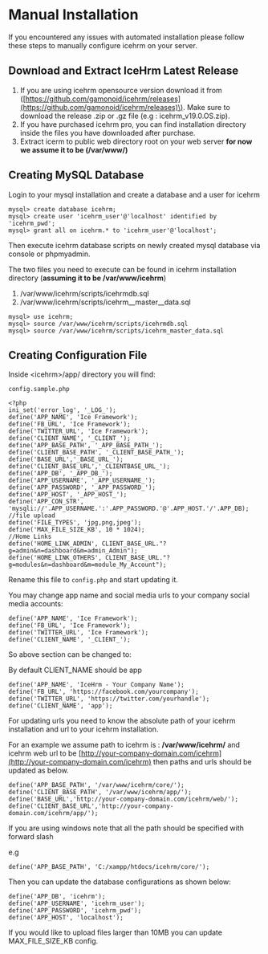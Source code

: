 # Manual Installation

If you encountered any issues with automated installation please follow these steps to manually configure icehrm on your server.

## Download and Extract IceHrm Latest Release

1. If you are using icehrm opensource version download it from \([https://github.com/gamonoid/icehrm/releases](https://github.com/gamonoid/icehrm/releases)\). Make sure to download the release .zip or .gz file \(e.g : icehrm\_v19.0.OS.zip\).
2. If you have purchased icehrm pro, you can find installation directory inside the files you have downloaded after purchase.
3. Extract icerm to public web directory root on your web server **for now we assume it to be \(/var/www/\)**

## Creating MySQL Database

Login to your mysql installation and create a database and a user for icehrm

```text
mysql> create database icehrm;
mysql> create user 'icehrm_user'@'localhost' identified by 'icehrm_pwd';
mysql> grant all on icehrm.* to 'icehrm_user'@'localhost';
```

Then execute icehrm database scripts on newly created mysql database via console or phpmyadmin.

The two files you need to execute can be found in icehrm installation directory \(**assuming it to be /var/www/icehrm**\)

1. /var/www/icehrm/scripts/icehrmdb.sql
2. /var/www/icehrm/scripts/icehrm\_\_master\_\_data.sql

```text
mysql> use icehrm;
mysql> source /var/www/icehrm/scripts/icehrmdb.sql
mysql> source /var/www/icehrm/scripts/icehrm_master_data.sql
```

## Creating Configuration File

Inside &lt;icehrm&gt;/app/ directory you will find:

`config.sample.php`

```text
<?php 
ini_set('error_log', '_LOG_');
define('APP_NAME', 'Ice Framework');
define('FB_URL', 'Ice Framework');
define('TWITTER_URL', 'Ice Framework');
define('CLIENT_NAME', '_CLIENT_');
define('APP_BASE_PATH', '_APP_BASE_PATH_');
define('CLIENT_BASE_PATH', '_CLIENT_BASE_PATH_');
define('BASE_URL','_BASE_URL_');
define('CLIENT_BASE_URL','_CLIENTBASE_URL_');
define('APP_DB', '_APP_DB_');
define('APP_USERNAME', '_APP_USERNAME_');
define('APP_PASSWORD', '_APP_PASSWORD_');
define('APP_HOST', '_APP_HOST_');
define('APP_CON_STR', 'mysqli://'.APP_USERNAME.':'.APP_PASSWORD.'@'.APP_HOST.'/'.APP_DB);
//file upload
define('FILE_TYPES', 'jpg,png,jpeg');
define('MAX_FILE_SIZE_KB', 10 * 1024);
//Home Links
define('HOME_LINK_ADMIN', CLIENT_BASE_URL."?g=admin&n=dashboard&m=admin_Admin");
define('HOME_LINK_OTHERS', CLIENT_BASE_URL."?g=modules&n=dashboard&m=module_My_Account");
```

Rename this file to `config.php` and start updating it.

You may change app name and social media urls to your company social media accounts:

```text
define('APP_NAME', 'Ice Framework');
define('FB_URL', 'Ice Framework');
define('TWITTER_URL', 'Ice Framework');
define('CLIENT_NAME', '_CLIENT_');
```

So above section can be changed to:

By default CLIENT\_NAME should be app

```text
define('APP_NAME', 'IceHrm - Your Company Name');
define('FB_URL', 'https://facebook.com/yourcompany');
define('TWITTER_URL', 'https://twitter.com/yourhandle');
define('CLIENT_NAME', 'app');
```

For updating urls you need to know the absolute path of your icehrm installation and url to your icehrm installation.

For an example we assume path to icehrm is : **/var/www/icehrm/** and icehrm web url to be [http://your-company-domain.com/icehrm](http://your-company-domain.com/icehrm) then paths and urls should be updated as below.

```text
define('APP_BASE_PATH', '/var/www/icehrm/core/');
define('CLIENT_BASE_PATH', '/var/www/icehrm/app/');
define('BASE_URL','http://your-company-domain.com/icehrm/web/');
define('CLIENT_BASE_URL','http://your-company-domain.com/icehrm/app/');
```

If you are using windows note that all the path should be specified with forward slash

e.g

```text
define('APP_BASE_PATH', 'C:/xampp/htdocs/icehrm/core/');
```

Then you can update the database configurations as shown below:

```text
define('APP_DB', 'icehrm');
define('APP_USERNAME', 'icehrm_user');
define('APP_PASSWORD', 'icehrm_pwd');
define('APP_HOST', 'localhost');
```

If you would like to upload files larger than 10MB you can update MAX\_FILE\_SIZE\_KB config.

